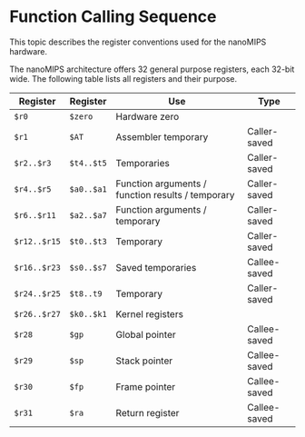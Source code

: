 # Function Calling Sequence

This topic describes the register conventions used for the nanoMIPS hardware. 

The nanoMIPS architecture offers 32 general purpose registers, each 32-bit wide. The following table lists all registers and their purpose.

|Register     |Register   |Use	                                             |Type         |
|-------------|-----------|--------------------------------------------------|-------------|
|`$r0`	      |`$zero`	  |Hardware zero	                             |             |
|`$r1`	      |`$AT`	  |Assembler temporary	                             |Caller-saved |
|`$r2..$r3`   |`$t4..$t5` |Temporaries	                                     |Caller-saved |
|`$r4..$r5`   |`$a0..$a1` |Function arguments / function results / temporary |Caller-saved |
|`$r6..$r11`  |`$a2..$a7` |Function arguments / temporary	             |Caller-saved |
|`$r12..$r15` |`$t0..$t3` |Temporary	                                     |Caller-saved |
|`$r16..$r23` |`$s0..$s7` |Saved temporaries	                             |Callee-saved |
|`$r24..$r25` |`$t8..t9`  |Temporary	                                     |Caller-saved |
|`$r26..$r27` |`$k0..$k1` |Kernel registers	                             |             |
|`$r28`	      |`$gp`	  |Global pointer	                             |Callee-saved |
|`$r29`	      |`$sp`	  |Stack pointer	                             |Callee-saved |
|`$r30`	      |`$fp`      |Frame pointer                                     |Callee-saved |
|`$r31`	      |`$ra`	  |Return register	                             |Callee-saved |
